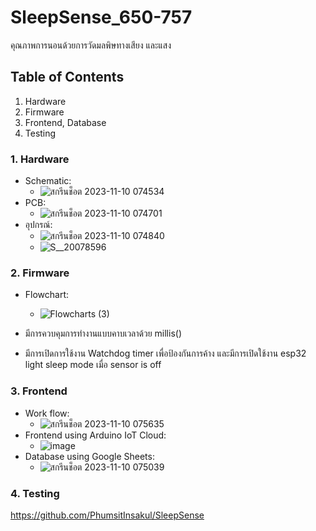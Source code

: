 # SleepSense_650-757
คุณภาพการนอนด้วยการวัดมลพิษทางเสียง และแสง
 
 ## Table of Contents
  1. Hardware
  2. Firmware
  3. Frontend, Database
  4. Testing

### 1. Hardware
  - Schematic:
    - ![สกรีนช็อต 2023-11-10 074534](https://github.com/PhumsitInsakul/SleepSense/assets/96218618/4f9650d4-ce29-4e75-9ab3-1f3849133c65)
  - PCB:
    - ![สกรีนช็อต 2023-11-10 074701](https://github.com/PhumsitInsakul/SleepSense/assets/96218618/5c3695c2-100a-42cc-b50e-f31456f7cad5)
  - อุปกรณ์:
    - ![สกรีนช็อต 2023-11-10 074840](https://github.com/PhumsitInsakul/SleepSense/assets/96218618/36e5052a-2643-48c6-921a-912c502f803b)
    - ![S__20078596](https://github.com/PhumsitInsakul/SleepSense/assets/96218618/4c62be14-9547-4f50-9765-bc80eb0bb852)





### 2. Firmware
- Flowchart:
  - ![Flowcharts (3)](https://github.com/PhumsitInsakul/SleepSense/assets/96218618/67796555-bfcf-4440-83f6-f3269d9c6d6c)

-  มีการควบคุมการทำงานแบบคาบเวลาด้วย millis()
-  มีการเปิดการใช้งาน Watchdog timer เพื่อป้องกันการค้าง และมีการเปิดใช้งาน esp32 light sleep mode เมื่อ sensor is off

### 3. Frontend
- Work flow:
  -  ![สกรีนช็อต 2023-11-10 075635](https://github.com/PhumsitInsakul/SleepSense/assets/96218618/d4eee81b-6aa2-43c4-be00-16753ebbad52)
- Frontend using Arduino IoT Cloud:
  - ![image](https://github.com/PhumsitInsakul/SleepSense/assets/96218618/6efddce5-3bd2-41c2-a171-5929cc54aebc)
- Database using Google Sheets:
  - ![สกรีนช็อต 2023-11-10 075039](https://github.com/PhumsitInsakul/SleepSense/assets/96218618/a280f4fe-5241-4ce5-b0bc-440c34cea9f2)



### 4. Testing
https://github.com/PhumsitInsakul/SleepSense











